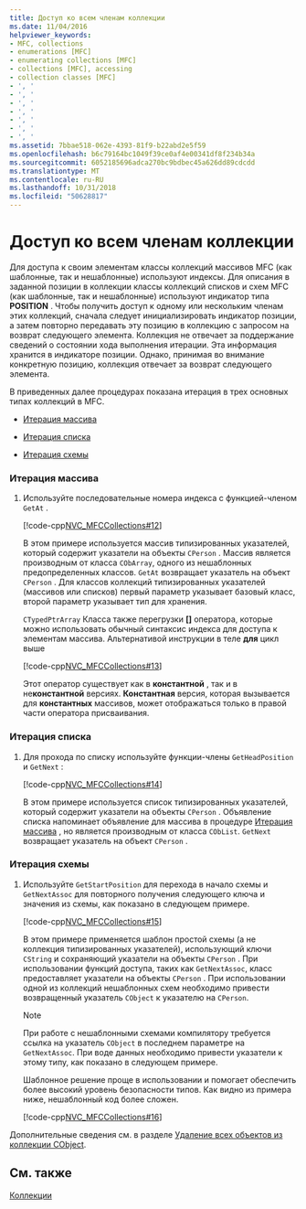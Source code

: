 ```yaml
---
title: Доступ ко всем членам коллекции
ms.date: 11/04/2016
helpviewer_keywords:
- MFC, collections
- enumerations [MFC]
- enumerating collections [MFC]
- collections [MFC], accessing
- collection classes [MFC]
- ', '
- ', '
- ', '
- ', '
- ', '
- ', '
- ', '
ms.assetid: 7bbae518-062e-4393-81f9-b22abd2e5f59
ms.openlocfilehash: b6c79164bc1049f39ce0af4e00341df8f234b34a
ms.sourcegitcommit: 6052185696adca270bc9bdbec45a626dd89cdcdd
ms.translationtype: MT
ms.contentlocale: ru-RU
ms.lasthandoff: 10/31/2018
ms.locfileid: "50628817"
---
```

# <a name="accessing-all-members-of-a-collection"></a>Доступ ко всем членам коллекции

Для доступа к своим элементам классы коллекций массивов MFC (как шаблонные, так и нешаблонные) используют индексы. Для описания в заданной позиции в коллекции классы коллекций списков и схем MFC (как шаблонные, так и нешаблонные) используют индикатор типа **POSITION** . Чтобы получить доступ к одному или нескольким членам этих коллекций, сначала следует инициализировать индикатор позиции, а затем повторно передавать эту позицию в коллекцию с запросом на возврат следующего элемента. Коллекция не отвечает за поддержание сведений о состоянии хода выполнения итерации. Эта информация хранится в индикаторе позиции. Однако, принимая во внимание конкретную позицию, коллекция отвечает за возврат следующего элемента.

В приведенных далее процедурах показана итерация в трех основных типах коллекций в MFC.

- [Итерация массива](#_core_to_iterate_an_array)

- [Итерация списка](#_core_to_iterate_a_list)

- [Итерация схемы](#_core_to_iterate_a_map)

### <a name="_core_to_iterate_an_array"></a> Итерация массива

1. Используйте последовательные номера индекса с функцией-членом `GetAt` .

   [!code-cpp[NVC_MFCCollections#12](../mfc/codesnippet/cpp/accessing-all-members-of-a-collection_1.cpp)]

   В этом примере используется массив типизированных указателей, который содержит указатели на объекты `CPerson` . Массив является производным от класса `CObArray`, одного из нешаблонных предопределенных классов. `GetAt` возвращает указатель на объект `CPerson` . Для классов коллекций типизированных указателей (массивов или списков) первый параметр указывает базовый класс, второй параметр указывает тип для хранения.

   `CTypedPtrArray` Класса также перегрузки **[]** оператора, которые можно использовать обычный синтаксис индекса для доступа к элементам массива. Альтернативой инструкции в теле **для** цикл выше

   [!code-cpp[NVC_MFCCollections#13](../mfc/codesnippet/cpp/accessing-all-members-of-a-collection_2.cpp)]

   Этот оператор существует как в **константной** , так и в не**константной** версиях. **Константная** версия, которая вызывается для **константных** массивов, может отображаться только в правой части оператора присваивания.

### <a name="_core_to_iterate_a_list"></a> Итерация списка

1. Для прохода по списку используйте функции-члены `GetHeadPosition` и `GetNext` :

   [!code-cpp[NVC_MFCCollections#14](../mfc/codesnippet/cpp/accessing-all-members-of-a-collection_3.cpp)]

   В этом примере используется список типизированных указателей, который содержит указатели на объекты `CPerson` . Объявление списка напоминает объявление для массива в процедуре [Итерация массива](#_core_to_iterate_an_array) , но является производным от класса `CObList`. `GetNext` возвращает указатель на объект `CPerson` .

### <a name="_core_to_iterate_a_map"></a> Итерация схемы

1. Используйте `GetStartPosition` для перехода в начало схемы и `GetNextAssoc` для повторного получения следующего ключа и значения из схемы, как показано в следующем примере.

   [!code-cpp[NVC_MFCCollections#15](../mfc/codesnippet/cpp/accessing-all-members-of-a-collection_4.cpp)]

   В этом примере применяется шаблон простой схемы (а не коллекция типизированных указателей), использующий ключи `CString` и сохраняющий указатели на объекты `CPerson` . При использовании функций доступа, таких как `GetNextAssoc`, класс предоставляет указатели на объекты `CPerson` . При использовании одной из коллекций нешаблонных схем необходимо привести возвращенный указатель `CObject` к указателю на `CPerson`.

    > [!NOTE]
    >  При работе с нешаблонными схемами компилятору требуется ссылка на указатель `CObject` в последнем параметре на `GetNextAssoc`. При воде данных необходимо привести указатели к этому типу, как показано в следующем примере.

   Шаблонное решение проще в использовании и помогает обеспечить более высокий уровень безопасности типов. Как видно из примера ниже, нешаблонный код более сложен.

   [!code-cpp[NVC_MFCCollections#16](../mfc/codesnippet/cpp/accessing-all-members-of-a-collection_5.cpp)]

Дополнительные сведения см. в разделе [Удаление всех объектов из коллекции CObject](../mfc/deleting-all-objects-in-a-cobject-collection.md).

## <a name="see-also"></a>См. также

[Коллекции](../mfc/collections.md)

